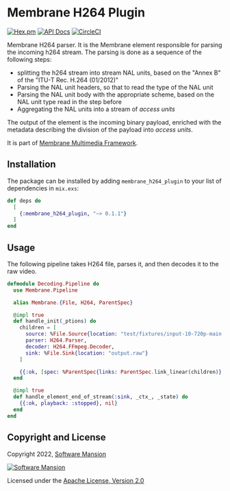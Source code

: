 # Membrane H264 Plugin

[![Hex.pm](https://img.shields.io/hexpm/v/membrane_h264_plugin.svg)](https://hex.pm/packages/membrane_h264_plugin)
[![API Docs](https://img.shields.io/badge/api-docs-yellow.svg?style=flat)](https://hexdocs.pm/membrane_h264_plugin)
[![CircleCI](https://circleci.com/gh/membraneframework/membrane_h264_plugin.svg?style=svg)](https://circleci.com/gh/membraneframework/membrane_h264_plugin)

Membrane H264 parser.
It is the Membrane element responsible for parsing the incoming h264 stream. The parsing is done as a sequence of the following steps:
* splitting the h264 stream into stream NAL units, based on the "Annex B" of the "ITU-T Rec. H.264 (01/2012)"
* Parsing the NAL unit headers, so that to read the type of the NAL unit
* Parsing the NAL unit body with the appropriate scheme, based on the NAL unit type read in the step before
* Aggregating the NAL units into a stream of *access units*

The output of the element is the incoming binary payload, enriched with the metadata describing the division of the payload into *access units*.

It is part of [Membrane Multimedia Framework](https://membraneframework.org).

## Installation

The package can be installed by adding `membrane_h264_plugin` to your list of dependencies in `mix.exs`:

```elixir
def deps do
  [
    {:membrane_h264_plugin, "~> 0.1.1"}
  ]
end
```

## Usage

The following pipeline takes H264 file, parses it, and then decodes it to the raw video.

```elixir
defmodule Decoding.Pipeline do
  use Membrane.Pipeline

  alias Membrane.{File, H264, ParentSpec}

  @impl true
  def handle_init(_ptions) do
    children = [
      source: %File.Source{location: "test/fixtures/input-10-720p-main.h264"},
      parser: H264.Parser,
      decoder: H264.FFmpeg.Decoder,
      sink: %File.Sink{location: "output.raw"}
    ]

    {{:ok, [spec: %ParentSpec{links: ParentSpec.link_linear(children)}, playback: :playing]}, nil}
  end

  @impl true
  def handle_element_end_of_stream(:sink, _ctx_, _state) do
    {{:ok, playback: :stopped}, nil}
  end
end
```


## Copyright and License

Copyright 2022, [Software Mansion](https://swmansion.com/?utm_source=git&utm_medium=readme&utm_campaign=membrane_h264_plugin)

[![Software Mansion](https://logo.swmansion.com/logo?color=white&variant=desktop&width=200&tag=membrane-github)](https://swmansion.com/?utm_source=git&utm_medium=readme&utm_campaign=membrane_h264_plugin)

Licensed under the [Apache License, Version 2.0](LICENSE)
